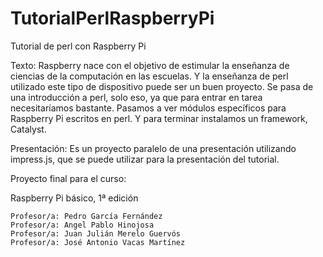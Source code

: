 TutorialPerlRaspberryPi
=======================

Tutorial de perl con Raspberry Pi

Texto: 
	Raspberry nace con el objetivo de estimular la enseñanza de ciencias de la computación en las escuelas.
Y la enseñanza de perl utilizado este tipo de dispositivo puede ser un buen proyecto.
Se pasa de una introducción a perl, solo eso, ya que para entrar en tarea necesitaríamos bastante.
Pasamos a ver módulos específicos para Raspberry Pi escritos en perl.
Y para terminar instalamos un framework, Catalyst.

Presentación:
	Es un proyecto paralelo de una presentación utilizando impress.js, que se puede utilizar para la presentación del tutorial.


Proyecto final para el curso:

Raspberry Pi básico, 1ª edición

    Profesor/a: Pedro García Fernández
    Profesor/a: Angel Pablo Hinojosa
    Profesor/a: Juan Julián Merelo Guervós
    Profesor/a: José Antonio Vacas Martínez
